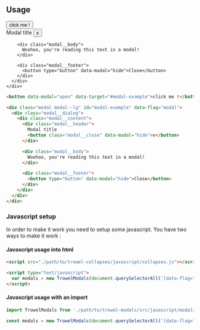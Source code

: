 ## Usage

<div class="preview">
  <button class="btn btn--success" data-modal="open" data-target="#modal-example">click me !</button>

  <div class="modal" id="modal-example" data-flag="modal">
    <div class="modal__dialog">
      <div class="modal__content">
        <div class="modal__header">
          Modal title
          <button class="modal__close" data-modal="hide">x</button>
        </div>

        <div class="modal__body">
          Woohoo, you're reading this text in a modal!
        </div>

        <div class="modal__footer">
          <button type="button" data-modal="hide">Close</button>
        </div>
      </div>
    </div>
  </div>
</div>

```html
<button data-modal="open" data-target="#modal-example">click me !</button>

<div class="modal modal--lg" id="modal-example" data-flag="modal">
  <div class="modal__dialog">
    <div class="modal__content">
      <div class="modal__header">
        Modal title
        <button class="modal__close" data-modal="hide">x</button>
      </div>

      <div class="modal__body">
        Woohoo, you're reading this text in a modal!
      </div>

      <div class="modal__footer">
        <button type="button" data-modal="hide">Close</button>
      </div>
    </div>
  </div>
</div>
```

### Javascript setup
In order to make it work you need to setup some javascript. You have two ways to make it work :

#### Javascript usage into html

```html
<script src="./path/to/trowel-collapses/javascript/collapses.js"></script>

<script type="text/javascript">
  var modals = new TrowelModals(document.querySelectorAll('[data-flag="modal"]'));
</script>
```

#### Javascript usage with an import

```js
import TrowelModals from './path/to/trowel-modals/src/javascript/modals';

const modals = new TrowelModals(document.querySelectorAll('[data-flag="modal"]'));
```

